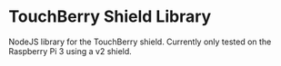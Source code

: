# TouchBerry Shield Library

NodeJS library for the TouchBerry shield. Currently only tested on the Raspberry Pi 3 using a v2 shield.
